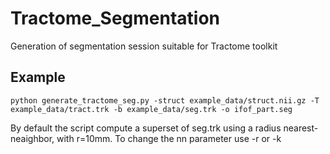 # Tractome_Segmentation
Generation of segmentation session suitable for Tractome toolkit

## Example
`python generate_tractome_seg.py -struct example_data/struct.nii.gz -T example_data/tract.trk -b example_data/seg.trk -o ifof_part.seg`

By default the script compute a superset of seg.trk using a radius nearest-neaighbor, with r=10mm. To change the nn parameter use -r <radius> or -k <number of neighbors>

